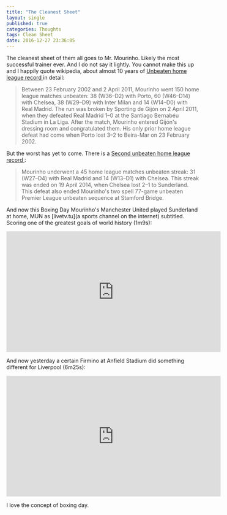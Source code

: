 ```yaml
---
title: "The Cleanest Sheet"
layout: single
published: true
categories: Thoughts
tags: Clean Sheet
date: 2016-12-27 23:36:05
---
```


The cleanest sheet of them all goes to Mr. Mourinho. Likely the
most successful trainer ever. And I do not say it lightly. You cannot make
this up and I happily quote wikipedia, about
almost 10 years of [Unbeaten home league record ](https://en.wikipedia.org/wiki/Jos%C3%A9_Mourinho#Unbeaten_home_league_record)
in detail:

> Between 23 February 2002 and 2 April 2011, Mourinho went 150 home
> league matches unbeaten: 38 (W36–D2) with Porto, 60 (W46–D14) with
> Chelsea, 38 (W29–D9) with Inter Milan and 14 (W14–D0) with Real
> Madrid. The run was broken by Sporting de Gijón on 2 April 2011,
> when they defeated Real Madrid 1–0 at the Santiago Bernabéu Stadium
> in La Liga. After the match, Mourinho entered Gijón's dressing room
> and congratulated them. His only prior home league defeat had come
> when Porto lost 3–2 to Beira-Mar on 23 February 2002.

But the worst has yet to come. There is a [Second unbeaten home league record
](https://en.wikipedia.org/wiki/Jos%C3%A9_Mourinho#Second_unbeaten_home_league_record):

>Mourinho underwent a 45 home league matches unbeaten streak: 31
>(W27–D4) with Real Madrid and 14 (W13–D1) with Chelsea. This streak
>was ended on 19 April 2014, when Chelsea lost 2–1 to Sunderland.
>This defeat also ended Mourinho's two spell 77-game unbeaten Premier
>League unbeaten sequence at Stamford Bridge.

And now this Boxing Day Mourinho's Manchester United played Sunderland
at home, MUN as [livetv.tu](a sports channel on the internet)
subtitled. Scoring one of the greatest goals of world history (1m9s):

<iframe width="560" height="315" src="https://www.youtube.com/embed/-sd9_yNh36M?t=1m9s" frameborder="0" allowfullscreen></iframe>

And now yesterday a certain Firmino at Anfield Stadium did something
different for Liverpool (6m25s):

<iframe width="560" height="315" src="https://www.youtube.com/embed/mUeZXG7vdJg?t=6m25s" frameborder="0" allowfullscreen></iframe>

I love the concept of boxing day.

